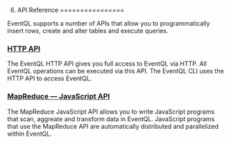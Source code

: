 6. API Reference
================

EventQL supports a number of APIs that allow you to programmatically insert 
rows, create and alter tables and execute queries.

### [HTTP API](...)

The EventQL HTTP API gives you full access to EventQL via HTTP. All EventQL
operations can be executed via this API. The EventQL CLI uses the HTTP API to
access EventQL.


### [MapReduce &mdash; JavaScript API](...)

The MapReduce JavaScript API allows you to write JavaScript programs that scan,
aggreate and transform data in EventQL. JavaScript programs that use the MapReduce
API are automatically distributed and parallelized within EventQL.
